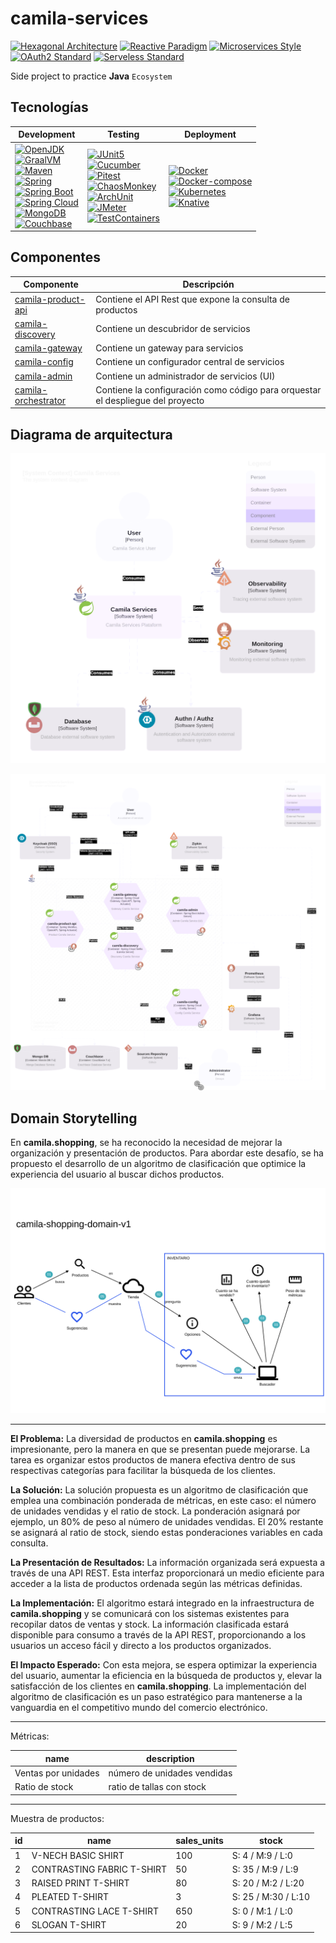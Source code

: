 # camila-services

[![Hexagonal Architecture](https://img.shields.io/badge/Architecture-Hexagonal-brightgreen.svg?style=plastic)](https://alistair.cockburn.us/hexagonal-architecture/)
[![Reactive Paradigm](https://img.shields.io/badge/Programming%20Paradigm-Reactive-blue.svg?style=plastic)](https://www.reactivemanifesto.org/)
[![Microservices Style](https://img.shields.io/badge/Architectural%20Style-Microservices-purple.svg?style=plastic)](https://microservices.io/)
[![OAuth2 Standard](https://img.shields.io/badge/Security-OAuth2-yellow.svg?style=plastic)](https://oauth.net/2/)
[![Serveless Standard](https://img.shields.io/badge/Deploy%20Approach-Serveless-black.svg?style=plastic)](https://martinfowler.com/articles/serverless.html)

Side project to practice **Java** `Ecosystem`

## Tecnologías

| Development                                                                                                                                                                                                                                                                                                                                                                                                                                                                                                                                                                                                                                                                                                                                                                                                                                                                                                       | Testing                                                                                                                                                                                                                                                                                                                                                                                                                                                                                                                                                                                                                                                                                                                                                                                                        | Deployment                                                                                                                                                                                                                                                                                                                                                                                                                                                                                   |
|-------------------------------------------------------------------------------------------------------------------------------------------------------------------------------------------------------------------------------------------------------------------------------------------------------------------------------------------------------------------------------------------------------------------------------------------------------------------------------------------------------------------------------------------------------------------------------------------------------------------------------------------------------------------------------------------------------------------------------------------------------------------------------------------------------------------------------------------------------------------------------------------------------------------|----------------------------------------------------------------------------------------------------------------------------------------------------------------------------------------------------------------------------------------------------------------------------------------------------------------------------------------------------------------------------------------------------------------------------------------------------------------------------------------------------------------------------------------------------------------------------------------------------------------------------------------------------------------------------------------------------------------------------------------------------------------------------------------------------------------|----------------------------------------------------------------------------------------------------------------------------------------------------------------------------------------------------------------------------------------------------------------------------------------------------------------------------------------------------------------------------------------------------------------------------------------------------------------------------------------------|
| [![OpenJDK](https://img.shields.io/badge/OpenJDK-%3E%3D21-005571.svg)](https://adoptium.net/es/temurin/releases/) <br> [![GraalVM](https://img.shields.io/badge/GraalVM-%3E%3D21.0.1-005571.svg)](https://www.graalvm.org/downloads/) <br> [![Maven](https://img.shields.io/badge/Maven-%3E%3D3.8.8-005571.svg)](https://maven.apache.org/) <br> [![Spring](https://img.shields.io/badge/Spring-%3E%3D6.x-brightgreen.svg)](https://spring.io/) <br> [![Spring Boot](https://img.shields.io/badge/Spring%20Boot-%3E%3D3.2.x-brightgreen.svg)](https://spring.io/boot) <br> [![Spring Cloud](https://img.shields.io/badge/Spring%20Cloud-%3E%3D2023.0.x-brightgreen.svg)](https://spring.io/cloud) <br> [![MongoDB](https://img.shields.io/badge/MongoDB-%3E%3D7.x-cyan.svg)](https://www.mongodb.com/) <br> [![Couchbase](https://img.shields.io/badge/Couchbase-%3E%3D7.x-blue.svg)](https://www.couchbase.com/) | [![JUnit5](https://img.shields.io/badge/JUnit5-%3E%3D5.10.2-orange.svg)](https://junit.org/junit5/) <br> [![Cucumber](https://img.shields.io/badge/Cucumber-%3E%3D7.17.0-orange.svg)](https://cucumber.io/) <br> [![Pitest](https://img.shields.io/badge/Pitest-%3E%3D1.21.1-orange.svg)](https://pitest.org/) <br> [![ChaosMonkey](https://img.shields.io/badge/ChaosMonkey-%3E%3D3.1.0-orange.svg)](https://codecentric.github.io/chaos-monkey-spring-boot/) <br> [![ArchUnit](https://img.shields.io/badge/ArchUnit-%3E%3D1.2.1-orange.svg)](https://www.archunit.org/) <br> [![JMeter](https://img.shields.io/badge/JMeter-%3E%3D5.6.2-orange.svg)](https://jmeter.apache.org/) <br> [![TestContainers](https://img.shields.io/badge/Testcontainers-%3E%3D1.19.8-orange.svg)](https://testcontainers.com/) | [![Docker](https://img.shields.io/badge/Docker-%3E%3D26.1.3-brown.svg)](https://www.docker.com/) <br> [![Docker-compose](https://img.shields.io/badge/Docker%20Compose-%3E%3D2.27.0-brown.svg)](https://docs.docker.com/compose/install/) <br> [![Kubernetes](https://img.shields.io/badge/Kubernetes-%3E%3D1.30.1-brown.svg)](https://kubernetes.io/releases/) <br> [![Knative](https://img.shields.io/badge/Knative-%3E%3D1.10.2-brown.svg)](https://github.com/knative/serving/releases/) |

## Componentes

| Componente                                  | Descripción                |
|---------------------------------------------|----------------------------|
| [camila-product-api](/camila-product-api)   | Contiene el API Rest que expone la consulta de productos |
| [camila-discovery](/camila-discovery)       | Contiene un descubridor de servicios |
| [camila-gateway](/camila-gateway)           | Contiene un gateway para servicios |
| [camila-config](/camila-config)             | Contiene un configurador central de servicios |
| [camila-admin](/camila-admin)               | Contiene un administrador de servicios (UI) |
| [camila-orchestrator](/camila-orchestrator) | Contiene la configuración como código para orquestar el despliegue del proyecto |

## Diagrama de arquitectura

![Arquitectura-C1](.docs/architecture/camila-service-da-v1-C1.svg "Diagrama C1")

![Arquitectura-C2](.docs/architecture/camila-service-da-v1-C2.svg "Diagrama C2")

## Domain Storytelling

En **camila.shopping**, se ha reconocido la necesidad de mejorar la organización y presentación de productos. Para abordar este desafío, se ha propuesto el desarrollo de un algoritmo de clasificación que optimice la experiencia del usuario al buscar dichos productos.

![domain-storytelling](.docs/architecture/camila-shopping-domain-v1.dst.svg "Diagrama WDS")

---

**El Problema:**
La diversidad de productos en **camila.shopping** es impresionante, pero la manera en que se presentan puede mejorarse. La tarea es organizar estos productos de manera efectiva dentro de sus respectivas categorías para facilitar la búsqueda de los clientes.

**La Solución:**
La solución propuesta es un algoritmo de clasificación que emplea una combinación ponderada de métricas, en este caso: el número de unidades vendidas y el ratio de stock. La ponderación asignará por ejemplo, un 80% de peso al número de unidades vendidas. El 20% restante se asignará al ratio de stock, siendo estas ponderaciones variables en cada consulta.

**La Presentación de Resultados:**
La información organizada será expuesta a través de una API REST. Esta interfaz proporcionará un medio eficiente para acceder a la lista de productos ordenada según las métricas definidas.

**La Implementación:**
El algoritmo estará integrado en la infraestructura de **camila.shopping** y se comunicará con los sistemas existentes para recopilar datos de ventas y stock. La información clasificada estará disponible para consumo a través de la API REST, proporcionando a los usuarios un acceso fácil y directo a los productos organizados.

**El Impacto Esperado:**
Con esta mejora, se espera optimizar la experiencia del usuario, aumentar la eficiencia en la búsqueda de productos y, elevar la satisfacción de los clientes en **camila.shopping**. La implementación del algoritmo de clasificación es un paso estratégico para mantenerse a la vanguardia en el competitivo mundo del comercio electrónico.

---

Métricas:

| name                 | description                 |
|----------------------|-----------------------------|
| Ventas por unidades  | número de unidades vendidas | 
| Ratio de stock       | ratio de tallas con stock   |

---

Muestra de productos:

| id | name                          | sales_units | stock                |
|----|-------------------------------|-------------|----------------------|
| 1  | V-NECH BASIC SHIRT            | 100         | S: 4 / M:9 / L:0     |
| 2  | CONTRASTING FABRIC T-SHIRT    | 50          | S: 35 / M:9 / L:9    |
| 3  | RAISED PRINT T-SHIRT          | 80          | S: 20 / M:2 / L:20   |
| 4  | PLEATED T-SHIRT               | 3           | S: 25 / M:30 / L:10  |
| 5  | CONTRASTING LACE T-SHIRT      | 650         | S: 0 / M:1 / L:0     |
| 6  | SLOGAN T-SHIRT                | 20          | S: 9 / M:2 / L:5     |
